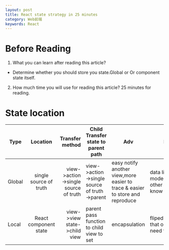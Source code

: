 ```yaml
---
layout: post
title: React state strategy in 25 minutes
category: Web前端
keywords: React
---
```


# Before Reading

1.  What you can learn after reading this article?

* Determine whether you should store you state.Global or Or component state itself.

2.  How much time you will use for reading this article? 25 minutes for reading.

# State location

| Type   |        Location        |                      Transfer method | Child Transfer state to parent path           | Adv                                                                           | Example                                               |
| ------ | :--------------------: | -----------------------------------: | --------------------------------------------- | ----------------------------------------------------------------------------- | ----------------------------------------------------- |
| Global | single source of truth | view->action->single source of truth | view->action->single source of truth ->parent | easy notify another view,more easier to trace & easier to store and reproduce | data list,app mode,state that other view need to know |
| Local  | React component state  |         view->view state->child view | parent pass function to child view to set     | encapsulation                                                                 | fliped,hovered.State that only that view need to know |

